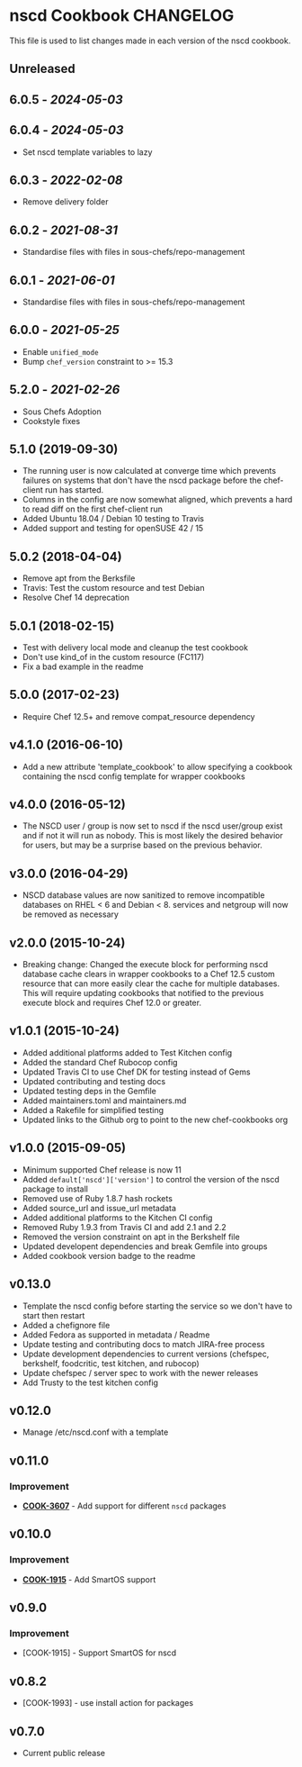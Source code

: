 # nscd Cookbook CHANGELOG

This file is used to list changes made in each version of the nscd cookbook.

## Unreleased

## 6.0.5 - *2024-05-03*

## 6.0.4 - *2024-05-03*

- Set nscd template variables to lazy

## 6.0.3 - *2022-02-08*

- Remove delivery folder

## 6.0.2 - *2021-08-31*

- Standardise files with files in sous-chefs/repo-management

## 6.0.1 - *2021-06-01*

- Standardise files with files in sous-chefs/repo-management

## 6.0.0 - *2021-05-25*

- Enable `unified_mode`
- Bump `chef_version` constraint to >= 15.3

## 5.2.0 - *2021-02-26*

- Sous Chefs Adoption
- Cookstyle fixes

## 5.1.0 (2019-09-30)

- The running user is now calculated at converge time which prevents failures on systems that don't have the nscd package before the chef-client run has started.
- Columns in the config are now somewhat aligned, which prevents a hard to read diff on the first chef-client run
- Added Ubuntu 18.04 / Debian 10 testing to Travis
- Added support and testing for openSUSE 42 / 15

## 5.0.2 (2018-04-04)

- Remove apt from the Berksfile
- Travis: Test the custom resource and test Debian
- Resolve Chef 14 deprecation

## 5.0.1 (2018-02-15)

- Test with delivery local mode and cleanup the test cookbook
- Don't use kind\_of in the custom resource (FC117)
- Fix a bad example in the readme

## 5.0.0 (2017-02-23)

- Require Chef 12.5+ and remove compat\_resource dependency

## v4.1.0 (2016-06-10)

- Add a new attribute 'template\_cookbook' to allow specifying a cookbook containing the nscd config template for wrapper cookbooks

## v4.0.0 (2016-05-12)

- The NSCD user / group is now set to nscd if the nscd user/group exist and if not it will run as nobody. This is most likely the desired behavior for users, but may be a surprise based on the previous behavior.

## v3.0.0 (2016-04-29)

- NSCD database values are now sanitized to remove incompatible databases on RHEL < 6 and Debian < 8\. services and netgroup will now be removed as necessary

## v2.0.0 (2015-10-24)

- Breaking change: Changed the execute block for performing nscd database cache clears in wrapper cookbooks to a Chef 12.5 custom resource that can more easily clear the cache for multiple databases. This will require updating cookbooks that notified to the previous execute block and requires Chef 12.0 or greater.

## v1.0.1 (2015-10-24)

- Added additional platforms added to Test Kitchen config
- Added the standard Chef Rubocop config
- Updated Travis CI to use Chef DK for testing instead of Gems
- Updated contributing and testing docs
- Updated testing deps in the Gemfile
- Added maintainers.toml and maintainers.md
- Added a Rakefile for simplified testing
- Updated links to the Github org to point to the new chef-cookbooks org

## v1.0.0 (2015-09-05)

- Minimum supported Chef release is now 11
- Added `default['nscd']['version']` to control the version of the nscd package to install
- Removed use of Ruby 1.8.7 hash rockets
- Added source\_url and issue\_url metadata
- Added additional platforms to the Kitchen CI config
- Removed Ruby 1.9.3 from Travis CI and add 2.1 and 2.2
- Removed the version constraint on apt in the Berkshelf file
- Updated developent dependencies and break Gemfile into groups
- Added cookbook version badge to the readme

## v0.13.0

- Template the nscd config before starting the service so we don't have to start then restart
- Added a chefignore file
- Added Fedora as supported in metadata / Readme
- Update testing and contributing docs to match JIRA-free process
- Update development dependencies to current versions (chefspec, berkshelf, foodcritic, test kitchen, and rubocop)
- Update chefspec / server spec to work with the newer releases
- Add Trusty to the test kitchen config

## v0.12.0

- Manage /etc/nscd.conf with a template

## v0.11.0

### Improvement

- **[COOK-3607](https://tickets.chef.io/browse/COOK-3607)** - Add support for different `nscd` packages

## v0.10.0

### Improvement

- **[COOK-1915](https://tickets.chef.io/browse/COOK-1915)** - Add SmartOS support

## v0.9.0

### Improvement

- [COOK-1915] - Support SmartOS for nscd

## v0.8.2

- [COOK-1993] - use install action for packages

## v0.7.0

- Current public release
